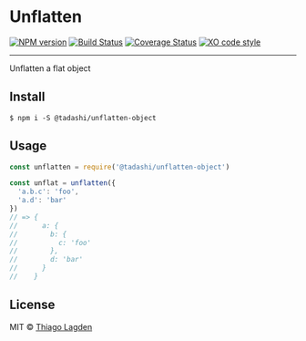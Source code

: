 # Unflatten

[![NPM version][npm-img]][npm]
[![Build Status][ci-img]][ci]
[![Coverage Status][coveralls-img]][coveralls]
[![XO code style][xo-img]][xo]


[npm-img]:         https://img.shields.io/npm/v/@tadashi/unflatten-object.svg
[npm]:             https://www.npmjs.com/package/@tadashi/unflatten-object
[ci-img]:          https://travis-ci.org/lagden/unflatten-object.svg
[ci]:              https://travis-ci.org/lagden/unflatten-object
[coveralls-img]:   https://coveralls.io/repos/github/lagden/unflatten-object/badge.svg?branch=master
[coveralls]:       https://coveralls.io/github/lagden/unflatten-object?branch=master
[xo-img]:          https://img.shields.io/badge/code_style-XO-5ed9c7.svg
[xo]:              https://github.com/sindresorhus/xo

-----

Unflatten a flat object

## Install

```
$ npm i -S @tadashi/unflatten-object
```


## Usage

```js
const unflatten = require('@tadashi/unflatten-object')

const unflat = unflatten({
  'a.b.c': 'foo',
  'a.d': 'bar'
})
// => {
//      a: {
//        b: {
//          c: 'foo'
//        },
//        d: 'bar'
//      }
//    }
```


## License

MIT © [Thiago Lagden](http://lagden.in)
